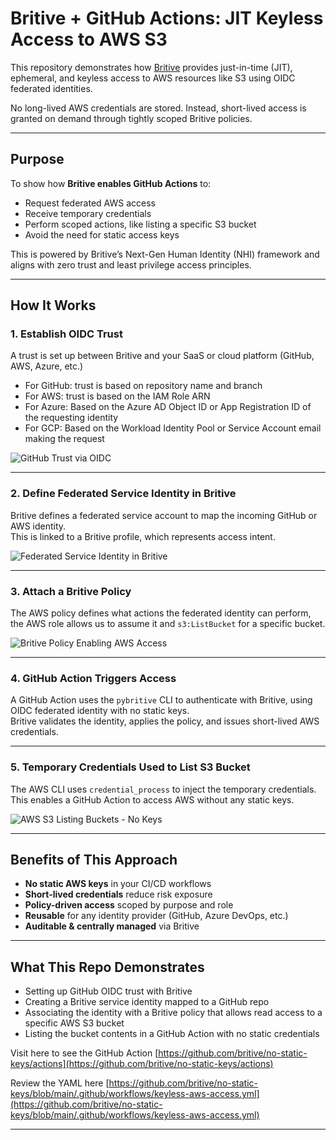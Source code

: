 #  Britive + GitHub Actions: JIT Keyless Access to AWS S3

This repository demonstrates how [Britive](https://www.britive.com) provides just-in-time (JIT), ephemeral, and keyless access to AWS resources like S3 using OIDC federated identities.

No long-lived AWS credentials are stored. Instead, short-lived access is granted on demand through tightly scoped Britive policies.

---

##  Purpose

To show how **Britive enables GitHub Actions** to:
- Request federated AWS access
- Receive temporary credentials
- Perform scoped actions, like listing a specific S3 bucket
- Avoid the need for static access keys

This is powered by Britive’s Next-Gen Human Identity (NHI) framework and aligns with zero trust and least privilege access principles.

---

##  How It Works

### 1. Establish OIDC Trust

A trust is set up between Britive and your SaaS or cloud platform (GitHub, AWS, Azure, etc.)

- For GitHub: trust is based on repository name and branch
- For AWS: trust is based on the IAM Role ARN
- For Azure: Based on the Azure AD Object ID or App Registration ID of the requesting identity
- For GCP: Based on the Workload Identity Pool or Service Account email making the request

![GitHub Trust via OIDC](./GitHub-Trust-Via-OIDC.png)

---

### 2. Define Federated Service Identity in Britive

Britive defines a federated service account to map the incoming GitHub or AWS identity.  
This is linked to a Britive profile, which represents access intent.

![Federated Service Identity in Britive](./Federated-Service-Identity-in-Britive.png)

---

### 3. Attach a Britive Policy

The AWS policy defines what actions the federated identity can perform, the AWS role allows us to assume it and `s3:ListBucket` for a specific bucket.

![Britive Policy Enabling AWS Access](./Britive-Policy-Enabling-AWS-Access.png)

---

### 4. GitHub Action Triggers Access

A GitHub Action uses the `pybritive` CLI to authenticate with Britive, using OIDC federated identity with no static keys.  
Britive validates the identity, applies the policy, and issues short-lived AWS credentials.

---

### 5. Temporary Credentials Used to List S3 Bucket

The AWS CLI uses `credential_process` to inject the temporary credentials.  
This enables a GitHub Action to access AWS without any static keys.

![AWS S3 Listing Buckets - No Keys](./AWS-S3-Listing-Buckets-No-Keys.png)

---

##  Benefits of This Approach

-  **No static AWS keys** in your CI/CD workflows
-  **Short-lived credentials** reduce risk exposure
-  **Policy-driven access** scoped by purpose and role
-  **Reusable** for any identity provider (GitHub, Azure DevOps, etc.)
-  **Auditable & centrally managed** via Britive

---

##  What This Repo Demonstrates

- Setting up GitHub OIDC trust with Britive
- Creating a Britive service identity mapped to a GitHub repo
- Associating the identity with a Britive policy that allows read access to a specific AWS S3 bucket
- Listing the bucket contents in a GitHub Action with no static credentials

Visit here to see the GitHub Action
[https://github.com/britive/no-static-keys/actions](https://github.com/britive/no-static-keys/actions)

Review the YAML here
[https://github.com/britive/no-static-keys/blob/main/.github/workflows/keyless-aws-access.yml](https://github.com/britive/no-static-keys/blob/main/.github/workflows/keyless-aws-access.yml)

---

